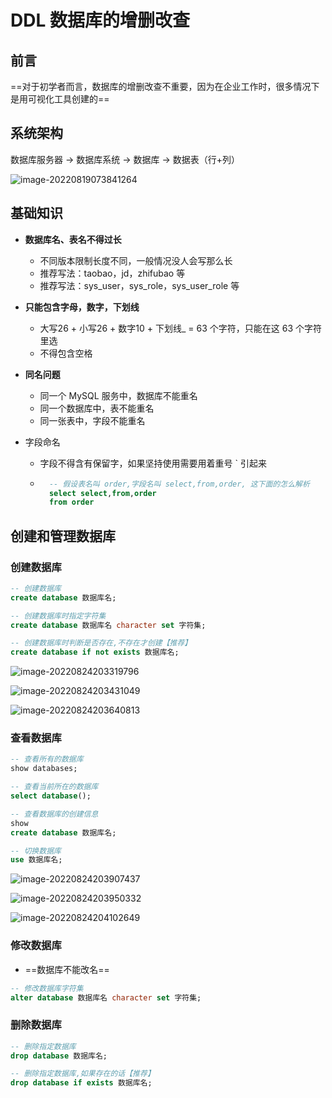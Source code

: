# DDL 数据库的增删改查

## 前言

==对于初学者而言，数据库的增删改查不重要，因为在企业工作时，很多情况下是用可视化工具创建的==



## 系统架构

数据库服务器 → 数据库系统 → 数据库 → 数据表（行+列）

![image-20220819073841264](https://attach.blog.wen7.online/20220819073841.png)



## 基础知识

- **数据库名、表名不得过长**

	- 不同版本限制长度不同，一般情况没人会写那么长
	- 推荐写法：taobao，jd，zhifubao 等
	- 推荐写法：sys_user，sys_role，sys_user_role 等

- **只能包含字母，数字，下划线**

	- 大写26 + 小写26 + 数字10 + 下划线_ = 63 个字符，只能在这 63 个字符里选
	- 不得包含空格

- **同名问题**

	- 同一个 MySQL 服务中，数据库不能重名
	- 同一个数据库中，表不能重名
	- 同一张表中，字段不能重名

- 字段命名

	- 字段不得含有保留字，如果坚持使用需要用着重号 ` 引起来

	- ```sql
		-- 假设表名叫 order,字段名叫 select,from,order, 这下面的怎么解析
		select select,from,order
		from order
		```



## 创建和管理数据库

### 创建数据库

```sql
-- 创建数据库
create database 数据库名;

-- 创建数据库时指定字符集
create database 数据库名 character set 字符集;

-- 创建数据库时判断是否存在,不存在才创建【推荐】
create database if not exists 数据库名;
```

![image-20220824203319796](https://attach.blog.wen7.online/20220824203319.png)

![image-20220824203431049](https://attach.blog.wen7.online/20220824203431.png)

![image-20220824203640813](https://attach.blog.wen7.online/20220824203640.png)



### 查看数据库

```sql
-- 查看所有的数据库
show databases;

-- 查看当前所在的数据库
select database();

-- 查看数据库的创建信息
show
create database 数据库名;

-- 切换数据库
use 数据库名;
```

![image-20220824203907437](https://attach.blog.wen7.online/20220824203907.png)

![image-20220824203950332](https://attach.blog.wen7.online/20220824203950.png)

![image-20220824204102649](https://attach.blog.wen7.online/20220824204102.png)





### 修改数据库

- ==数据库不能改名==

```sql
-- 修改数据库字符集
alter database 数据库名 character set 字符集;
```



### 删除数据库

```sql
-- 删除指定数据库
drop database 数据库名;

-- 删除指定数据库,如果存在的话【推荐】
drop database if exists 数据库名;
```













































